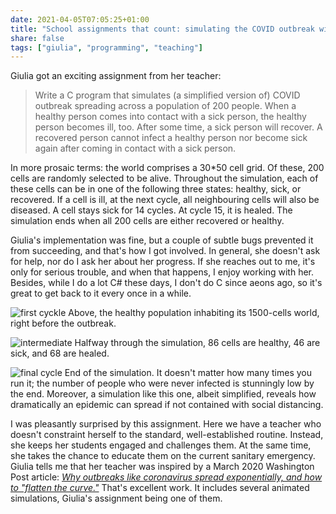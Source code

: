 ```yaml
---
date: 2021-04-05T07:05:25+01:00
title: "School assignments that count: simulating the COVID outbreak with the C language"
share: false
tags: ["giulia", "programming", "teaching"]
---
```

Giulia got an exciting assignment from her teacher: 

> Write a C program that simulates (a simplified version of) COVID outbreak
> spreading across a population of 200 people. When a healthy person comes into
> contact with a sick person, the healthy person becomes ill, too. After some
> time, a sick person will recover. A recovered person cannot infect a healthy
> person nor become sick again after coming in contact with a sick person.

In more prosaic terms: the world comprises a 30*50 cell grid. Of these, 200
cells are randomly selected to be alive. Throughout the simulation, each of
these cells can be in one of the following three states: healthy, sick, or
recovered. If a cell is ill, at the next cycle, all neighbouring cells will
also be diseased. A cell stays sick for 14 cycles. At cycle 15, it is healed.
The simulation ends when all 200 cells are either recovered or healthy.

Giulia's implementation was fine, but a couple of subtle bugs prevented it from
succeeding, and that's how I got involved. In general, she doesn't ask for
help, nor do I ask her about her progress. If she reaches out to me, it's only
for serious trouble, and when that happens, I enjoy working with her. Besides,
while I do a lot C# these days, I don't do C since aeons ago, so it's great to
get back to it every once in a while.

![first cyckle](/images/covid-sim-prima-esecuzione.png)
Above, the healthy population inhabiting its 1500-cells world, right before the outbreak.

![intermediate](/images/covid-sim-esecuzione-intermedia.png)
Halfway through the simulation, 86 cells are healthy, 46 are sick, and 68 are
healed.

![final cycle](/images/covid-sim-ultima-esecuzione.png)
End of the simulation. It doesn't matter how many times you run it; the number
of people who were never infected is stunningly low by the end. Moreover,
a simulation like this one, albeit simplified, reveals how dramatically an epidemic
can spread if not contained with social distancing.

I was pleasantly surprised by this assignment. Here we have a teacher who
doesn't constraint herself to the standard, well-established routine. Instead,
she keeps her students engaged and challenges them. At the same time, she takes
the chance to educate them on the current sanitary emergency. Giulia tells me
that her teacher was inspired by a March 2020 Washington Post article: *[Why
outbreaks like coronavirus spread exponentially, and how to "flatten the
curve."][1]* That's excellent work. It includes several animated simulations,
Giulia's assignment being one of them.




 [1]: https://www.washingtonpost.com/graphics/2020/world/corona-simulator/
 [rss]: https://nicolaiarocci.com/index.xml
 [tw]: http://twitter.com/nicolaiarocci
 [nl]: https://buttondown.email/nicolaiarocci
